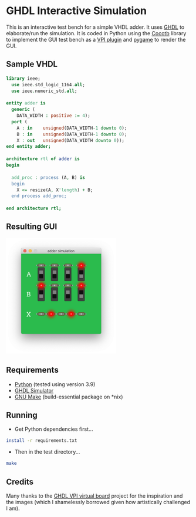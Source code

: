 # GHDL Interactive Simulation

This is an interactive test bench for a simple VHDL adder. It uses [GHDL] to elaborate/run the simulation. It is coded in Python using the [Cocotb] library to implement the GUI test bench as a [VPI plugin] and [pygame] to render the GUI.

## Sample VHDL

```vhdl
library ieee;
  use ieee.std_logic_1164.all;
  use ieee.numeric_std.all;

entity adder is
  generic (
    DATA_WIDTH : positive := 4);
  port (
    A : in    unsigned(DATA_WIDTH-1 downto 0);
    B : in    unsigned(DATA_WIDTH-1 downto 0);
    X : out   unsigned(DATA_WIDTH downto 0));
end entity adder;

architecture rtl of adder is
begin

  add_proc : process (A, B) is
  begin
    X <= resize(A, X'length) + B;
  end process add_proc;

end architecture rtl;
```

## Resulting GUI

<img src="test/images/screen_shot.png" alt="Interactive VHDL Adder Simulation" width="300">

## Requirements
- [Python] (tested using version 3.9)
- [GHDL Simulator]
- [GNU Make] (build-essential package on *nix)

## Running
- Get Python dependencies first...
```bash
install -r requirements.txt
```
- Then in the test directory...
```bash
make
```

## Credits
Many thanks to the [GHDL VPI virtual board] project for the inspiration and the images (which I shamelessly borrowed given how artistically challenged I am).

[GHDL]:                   https://ghdl.github.io/ghdl/about.html
[Cocotb]:                 https://docs.cocotb.org/en/stable/
[VPI Plugin]:             https://ghdl.github.io/ghdl-cosim/vpi/index.html
[pygame]:                 https://www.pygame.org
[GHDL VPI virtual board]: https://gitlab.ensta-bretagne.fr/bollenth/ghdl-vpi-virtual-board
[GNU Make]:               https://www.gnu.org/software/make/
[GHDL Simulator]:         https://github.com/ghdl/ghdl
[Python]:                 https://www.python.org/downloads/
